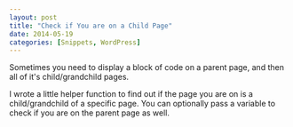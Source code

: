 ```yaml
---
layout: post
title: "Check if You are on a Child Page"
date: 2014-05-19
categories: [Snippets, WordPress]
---
```


Sometimes you need to display a block of code on a parent page, and then all of it's child/grandchild pages.

I wrote a little helper function to find out if the page you are on is a child/grandchild of a specific page. You can optionally pass a variable to check if you are on the parent page as well.

<script src="https://gist.github.com/kjbrum/56f73a0e710194d8f758.js"></script>
